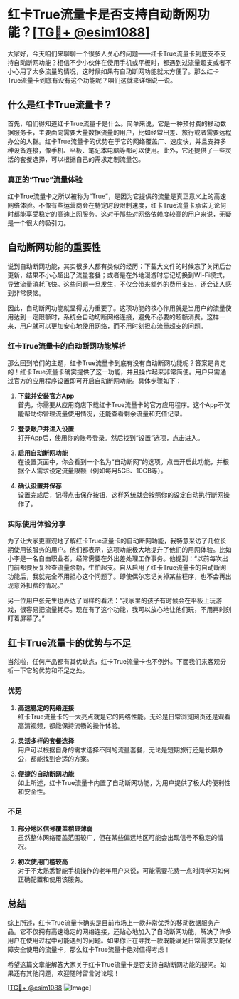 # 红卡True流量卡是否支持自动断网功能？[[TG💪+ @esim1088](https://t.me/s/esim1088)]

大家好，今天咱们来聊聊一个很多人关心的问题——红卡True流量卡到底支不支持自动断网功能？相信不少小伙伴在使用手机或平板时，都遇到过流量超支或者不小心用了太多流量的情况，这时候如果有自动断网功能就太方便了。那么红卡True流量卡到底有没有这个功能呢？咱们这就来详细说一说。

## 什么是红卡True流量卡？

首先，咱们得知道红卡True流量卡是什么。简单来说，它是一种预付费的移动数据服务卡，主要面向需要大量数据流量的用户，比如经常出差、旅行或者需要远程办公的人群。红卡True流量卡的优势在于它的网络覆盖广、速度快，并且支持多种设备连接，像手机、平板、笔记本电脑等都可以使用。此外，它还提供了一些灵活的套餐选择，可以根据自己的需求定制流量包。

### 真正的“True”流量体验

红卡True流量卡之所以被称为“True”，是因为它提供的流量是真正意义上的高速网络体验。不像有些运营商会在特定时段限制速度，红卡True流量卡承诺无论何时都能享受稳定的高速上网服务。这对于那些对网络依赖度较高的用户来说，无疑是一个很大的吸引力。

## 自动断网功能的重要性

说到自动断网功能，其实很多人都有类似的经历：下载大文件的时候忘了关闭后台更新，结果不小心超出了流量套餐；或者是在外地漫游时忘记切换到Wi-Fi模式，导致流量消耗飞快。这些问题一旦发生，不仅会带来额外的费用支出，还会让人感到非常懊恼。

因此，自动断网功能就显得尤为重要了。这项功能的核心作用就是当用户的流量使用达到一定限额时，系统会自动切断网络连接，避免不必要的超额消费。这样一来，用户就可以更加安心地使用网络，而不用时刻担心流量超支的问题。

### 红卡True流量卡的自动断网功能解析

那么回到咱们的主题，红卡True流量卡到底有没有自动断网功能呢？答案是肯定的！红卡True流量卡确实提供了这一功能，并且操作起来非常简便。用户只需通过官方的应用程序设置即可开启自动断网功能。具体步骤如下：

1. **下载并安装官方App**  
   首先，你需要从应用商店下载红卡True流量卡的官方应用程序。这个App不仅能帮助你管理流量使用情况，还能查看剩余流量和充值记录。

2. **登录账户并进入设置**  
   打开App后，使用你的账号登录。然后找到“设置”选项，点击进入。

3. **启用自动断网功能**  
   在设置页面中，你会看到一个名为“自动断网”的选项。点击开启此功能，并根据个人需求设定流量限额（例如每月5GB、10GB等）。

4. **确认设置并保存**  
   设置完成后，记得点击保存按钮，这样系统就会按照你的设定自动执行断网操作了。

### 实际使用体验分享

为了让大家更直观地了解红卡True流量卡的自动断网功能，我特意采访了几位长期使用该服务的用户。他们都表示，这项功能极大地提升了他们的用网体验。比如小李是一名自由职业者，经常需要在外出差处理工作事务。他提到：“以前每次出门前都要反复检查流量余额，生怕超支。自从启用了红卡True流量卡的自动断网功能后，我就完全不用担心这个问题了。即使偶尔忘记关掉某些程序，也不会再出现意外扣费的情况。”

另一位用户张先生也表达了同样的看法：“我家里的孩子有时候会在平板上玩游戏，很容易把流量耗尽。现在有了这个功能，我可以放心地让他们玩，不用再时刻盯着屏幕了。”

## 红卡True流量卡的优势与不足

当然啦，任何产品都有其优缺点，红卡True流量卡也不例外。下面我们来客观分析一下它的优势和不足之处。

### 优势

1. **高速稳定的网络连接**  
   红卡True流量卡的一大亮点就是它的网络性能。无论是日常浏览网页还是观看高清视频，都能保持流畅的操作体验。

2. **灵活多样的套餐选择**  
   用户可以根据自身的需求选择不同的流量套餐，无论是短期旅行还是长期办公，都能找到合适的方案。

3. **便捷的自动断网功能**  
   如上所述，红卡True流量卡内置了自动断网功能，为用户提供了极大的便利性和安全性。

### 不足

1. **部分地区信号覆盖稍显薄弱**  
   虽然整体网络覆盖范围较广，但在某些偏远地区可能会出现信号不稳定的情况。

2. **初次使用门槛较高**  
   对于不太熟悉智能手机操作的老年用户来说，可能需要花费一点时间学习如何正确配置和使用该服务。

## 总结

综上所述，红卡True流量卡确实是目前市场上一款非常优秀的移动数据服务产品。它不仅拥有高速稳定的网络连接，还贴心地加入了自动断网功能，解决了许多用户在使用过程中可能遇到的问题。如果你正在寻找一款既能满足日常需求又能保障安全使用的流量卡，那么红卡True流量卡绝对值得考虑！

希望这篇文章能解答大家关于红卡True流量卡是否支持自动断网功能的疑问。如果还有其他问题，欢迎随时留言讨论哦！

[[TG💪+ @esim1088](https://t.me/s/esim1088) ![Image](https://i.postimg.cc/4NQfJmqS/Snipaste-2025-05-13-00-14-12.png)]